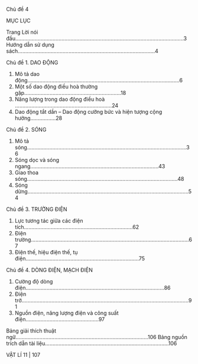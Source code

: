 Chủ đề 4

MỤC LỤC

Trang
Lời nói đầu.................................................................................................................3
Hướng dẫn sử dụng sách............................................................................................4

Chủ đề 1. DAO ĐỘNG
1. Mô tả dao động......................................................................................................6
2. Một số dao động điều hoà thường gặp.................................................................18
3. Năng lượng trong dao động điều hoà .................................................................24
4. Dao động tắt dần – Dao động cưỡng bức và hiện tượng cộng hưởng.................28

Chủ đề 2. SÓNG
1. Mô tả sóng...........................................................................................................36
2. Sóng dọc và sóng ngang......................................................................................43
3. Giao thoa sóng.....................................................................................................48
4. Sóng dừng............................................................................................................54

Chủ đề 3. TRƯỜNG ĐIỆN
1. Lực tương tác giữa các điện tích.........................................................................62
2. Điện trường..........................................................................................................67
3. Điện thế, hiệu điện thế, tụ điện............................................................................75

Chủ đề 4. DÒNG ĐIỆN, MẠCH ĐIỆN
1. Cường độ dòng điện.............................................................................................86
2. Điện trở................................................................................................................91
3. Nguồn điện, năng lượng điện và công suất điện.................................................97

Bảng giải thích thuật ngữ.........................................................................................106
Bảng nguồn trích dẫn tài liệu...................................................................................106

VẬT LÍ 11 | 107